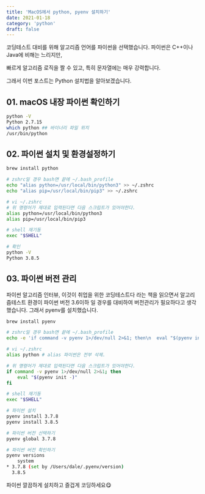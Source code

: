 ```yaml
---
title: 'MacOS에서 python, pyenv 설치하기'
date: 2021-01-18
category: 'python'
draft: false
---
```


코딩테스트 대비를 위해 알고리즘 언어를 파이썬을 선택했습니다. 파이썬은 C++이나 Java에 비해는 느리지만,

빠르게 알고리즘 로직을 짤 수 있고, 특히 문자열에는 매우 강력합니다.

그래서 이번 포스트는 Python 설치법을 알아보겠습니다.

## 01. macOS 내장 파이썬 확인하기

```bash
python -V
Python 2.7.15
which python ## 바이너리 파일 위치
/usr/bin/python
```

## 02. 파이썬 설치 및 환경설정하기

```bash
brew install python

# zshrc일 경우 bash면 끝에 ~/.bash_profile
echo "alias python=/usr/local/bin/python3" >> ~/.zshrc
echo "alias pip=/usr/local/bin/pip3" >> ~/.zshrc

# vi ~/.zshrc
# 위 명령어가 제대로 입력된다면 다음 스크립트가 있어야한다.
alias python=/usr/local/bin/python3
alias pip=/usr/local/bin/pip3

# shell 재기동
exec "$SHELL"

# 확인
python -V
Python 3.8.5
```

## 03. 파이썬 버전 관리

파이썬 알고리즘 인터뷰, 이것이 취업을 위한 코딩테스트다 라는 책을 읽으면서 알고리즘테스트 환경이 파이썬 버전 3.6이하 일 경우를 대비하여 버전관리가 필요하다고 생각했습니다. 그래서 pyenv를 설치했습니다.

```bash
brew install pyenv

# zshrc일 경우 bash면 끝에 ~/.bash_profile
echo -e 'if command -v pyenv 1>/dev/null 2>&1; then\n  eval "$(pyenv init -)"\nfi' >> ~/.zshrc

# vi ~/.zshrc
alias python # alias 파이썬은 전부 삭제.

# 위 명령어가 제대로 입력된다면 다음 스크립트가 있어야한다.
if command -v pyenv 1>/dev/null 2>&1; then
	eval "$(pyenv init -)"
fi

# shell 재기동
exec "$SHELL"

# 파이썬 설치
pyenv install 3.7.8
pyenv install 3.8.5

# 파이썬 버전 선택하기
pyenv global 3.7.8

# 파이썬 버전 확인하기
pyenv versions
	system
* 3.7.8 (set by /Users/dale/.pyenv/version)
  3.8.5
```

파이썬 깔끔하게 설치하고 즐겁게 코딩하세요:yum:

